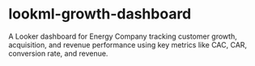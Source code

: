 # lookml-growth-dashboard
A Looker dashboard for Energy Company tracking customer growth, acquisition, and revenue performance using key metrics like CAC, CAR, conversion rate, and revenue.
